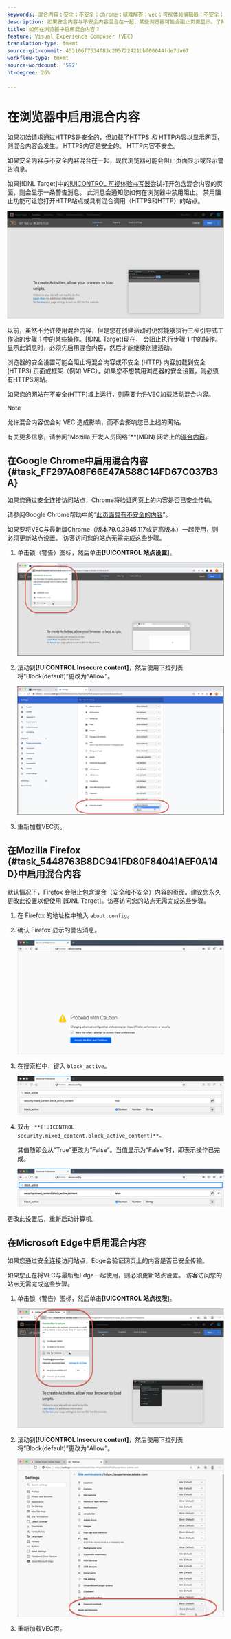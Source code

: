 ```yaml
---
keywords: 混合内容；安全；不安全；chrome；疑难解答；vec；可视体验编辑器；不安全；http;https;firefox;internet explorer
description: 如果安全内容与不安全内容混合在一起，某些浏览器可能会阻止页面显示。了解如何在Chrome、Firefox和Edge中启用混合内容。
title: 如何在浏览器中启用混合内容？
feature: Visual Experience Composer (VEC)
translation-type: tm+mt
source-git-commit: 453106f7534f83c205722421bbf00044fde7da67
workflow-type: tm+mt
source-wordcount: '592'
ht-degree: 26%

---
```



# 在浏览器中启用混合内容

如果初始请求通过HTTPS是安全的，但加载了HTTPS *和* HTTP内容以显示网页，则混合内容会发生。 HTTPS内容是安全的。 HTTP内容不安全。

如果安全内容与不安全内容混合在一起，现代浏览器可能会阻止页面显示或显示警告消息。

如果[!DNL Target]中的[!UICONTROL 可视体验书写器](VEC)尝试打开包含混合内容的页面，则会显示一条警告消息。 此消息会通知您如何在浏览器中禁用阻止。 禁用阻止功能可让您打开HTTP站点或具有混合调用（HTTPS和HTTP）的站点。

![混合内容警告](/help/c-experiences/c-visual-experience-composer/r-troubleshoot-composer/assets/mixed_content_warning.png)

以前，虽然不允许使用混合内容，但是您在创建活动时仍然能够执行三步引导式工作流的步骤 1 中的某些操作。[!DNL Target]现在， 会阻止执行步骤 1 中的操作。显示此消息时，必须先启用混合内容，然后才能继续创建活动。

浏览器的安全设置可能会阻止将混合内容或不安全 (HTTP) 内容加载到安全 (HTTPS) 页面或框架（例如 VEC）。如果您不想禁用浏览器的安全设置，则必须有HTTPS网站。

如果您的网站在不安全(HTTP)域上运行，则需要允许VEC加载活动混合内容。

>[!NOTE]
>
>允许混合内容仅会对 VEC 造成影响，而不会影响您已上线的网站。

有关更多信息，请参阅“Mozilla 开发人员网络”**(MDN) 网站上的[混合内容](https://developer.mozilla.org/en-US/docs/Web/Security/Mixed_content)。

## 在Google Chrome中启用混合内容{#task_FF297A08F66E47A588C14FD67C037B3A}

如果您通过安全连接访问站点，Chrome将验证网页上的内容是否已安全传输。

请参阅Google Chrome帮助中的“[此页面具有不安全的内容](https://support.google.com/chrome/answer/1342714?hl=en)”。

如果要将VEC与最新版Chrome（版本79.0.3945.117或更高版本）一起使用，则必须更新站点设置。 访客访问您的站点无需完成这些步骤。

1. 单击锁（警告）图标，然后单击&#x200B;**[!UICONTROL 站点设置]**。

   ![站点设置](/help/c-experiences/c-visual-experience-composer/r-troubleshoot-composer/assets/site-settings.png)

1. 滚动到&#x200B;**[!UICONTROL Insecure content]**，然后使用下拉列表将“Block(default)”更改为“Allow”。

   ![不安全的内容](/help/c-experiences/c-visual-experience-composer/r-troubleshoot-composer/assets/insecure-content.png)

1. 重新加载VEC页。

## 在Mozilla Firefox {#task_5448763B8DC941FD80F84041AEF0A14D}中启用混合内容

默认情况下，Firefox 会阻止包含混合（安全和不安全）内容的页面。建议您永久更改此设置以便使用 [!DNL Target]。访客访问您的站点无需完成这些步骤。

1. 在 Firefox 的地址栏中输入 `about:config`。
1. 确认 Firefox 显示的警告消息。

   ![Firefox警告](/help/c-experiences/c-visual-experience-composer/r-troubleshoot-composer/assets/firefox.png)

1. 在搜索栏中，键入 `block_active`。

   ![Firefox block_active设置](/help/c-experiences/c-visual-experience-composer/r-troubleshoot-composer/assets/firefox3.png)

1. 双击 ` **[!UICONTROL security.mixed_content.block_active_content]**`。

   其值随即会从“True”更改为“False”。当值显示为“False”时，即表示操作已完成。

   ![Firefox安全性](/help/c-experiences/c-visual-experience-composer/r-troubleshoot-composer/assets/firefox2.png)

更改此设置后，重新启动计算机。

## 在Microsoft Edge中启用混合内容

如果您通过安全连接访问站点，Edge会验证网页上的内容是否已安全传输。

如果您正在将VEC与最新版Edge一起使用，则必须更新站点设置。 访客访问您的站点无需完成这些步骤。

1. 单击锁（警告）图标，然后单击&#x200B;**[!UICONTROL 站点权限]**。

   ![Microsoft Edge中的站点权限](/help/c-experiences/c-visual-experience-composer/r-troubleshoot-composer/assets/ms-edge.png)

1. 滚动到&#x200B;**[!UICONTROL Insecure content]**，然后使用下拉列表将“Block(default)”更改为“Allow”。

   ![不安全的内容](/help/c-experiences/c-visual-experience-composer/r-troubleshoot-composer/assets/ms-edge-2.png)

1. 重新加载VEC页。